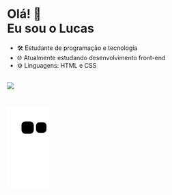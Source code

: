 <h1> Olá! 👋<br> Eu sou o Lucas</h1>

<ul>
  <li> 🛠 Estudante de programação e tecnologia
  <li> 🌐 Atualmente estudando desenvolvimento front-end
  <li> ⚙ Linguagens: HTML e CSS
</ul>
<br>
<div>
  <a href="https://github.com/heviki">
    <img height="180em" src="https://github-readme-stats.vercel.app/api?username=heviki&show_icons=true&theme=dracula&count_private=true"/>
    <!--<img height="180em" src="https://github-readme-stats.vercel.app/api/top-langs/?username=heviki&layout=compact&langs_count=7&theme=dracula"/>-->
  </a>
</div>
<h1></h1>
<section>
  <a href="https://github.com/heviki">
    <img src="https://github.com/heviki/heviki/blob/output/github-contribution-grid-snake.svg" alt="Github Contributions">
  </a>
</section>

<!--&<!--include_all_commits=true-->

